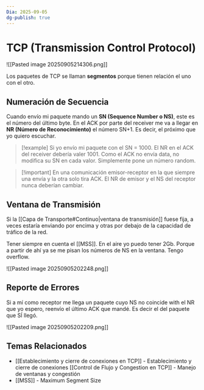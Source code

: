 ```yaml
---
Dia: 2025-09-05
dg-publish: true
---
```

# TCP (Transmission Control Protocol)

![[Pasted image 20250905214306.png]]

Los paquetes de TCP se llaman **segmentos** porque tienen relación el uno con el otro.

## Numeración de Secuencia

Cuando envío mi paquete mando un **SN (Sequence Number o NS)**, este es el número del último byte. En el ACK por parte del receiver me va a llegar en **NR (Número de Reconocimiento)** el número SN+1. Es decir, el próximo que yo quiero escuchar.

> [!example] Si yo envío mi paquete con el SN = 1000. El NR en el ACK del receiver debería valer 1001. Como el ACK no envía data, no modifica su SN en cada valor. Simplemente pone un número random.

> [!important] En una comunicación emisor-receptor en la que siempre una envía y la otra solo tira ACK. El NR de emisor y el NS del receptor nunca deberían cambiar.

## Ventana de Transmisión

Si la [[Capa de Transporte#Continuo|ventana de transmisión]] fuese fija, a veces estaría enviando por encima y otras por debajo de la capacidad de tráfico de la red.

Tener siempre en cuenta el [[MSS]]. En el aire yo puedo tener 2Gb. Porque a partir de ahí ya se me pisan los números de NS en la ventana. Tengo overflow.

![[Pasted image 20250905202248.png]]

## Reporte de Errores

Si a mí como receptor me llega un paquete cuyo NS no coincide with el NR que yo espero, reenvío el último ACK que mandé. Es decir el del paquete que SÍ llegó.

![[Pasted image 20250905202209.png]]

## Temas Relacionados

- [[Establecimiento y cierre de conexiones en TCP]] - Establecimiento y cierre de conexiones
[[Control de Flujo y Congestion en TCP]] - Manejo de ventanas y congestión
- [[MSS]] - Maximum Segment Size